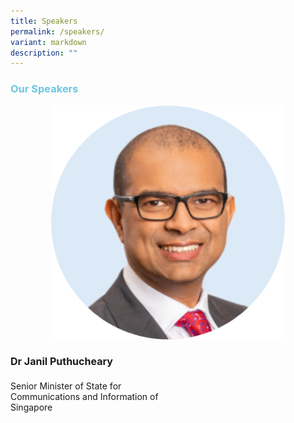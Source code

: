 ```yaml
---
title: Speakers
permalink: /speakers/
variant: markdown
description: ""
---
```

<section class="bp-section">
	<div class="bp-container content padding--top--lg padding--bottom--xl">
			 <section class="row">
				 <div class="col is-8 is-offset-2 print-content">
					 <div>
						 <h3 style="font-weight: bold; color: #6dc7e0;">Our Speakers</h3>
					 </div>
					 <div class="bp-section font">
						 <div class="bp-container is-fluid has-text-centered">
							 <div class="row">
								 <div></div>
								 <div class="col is-4">
									 <a href="/john-lim" class="speaker">
										 </a><div style="padding: 0 65px;" class="speaker-image-wrapper"><a href="/john-lim" class="speaker">
														<img class="speaker-image" src="/images/Speaker%20Photos%202024/Dr_Janil.png" alt="dr janil"></a>
										 </div>
										 <h4 style="font-size: 16px;" class="speaker-name text-ellipsis">Dr Janil Puthucheary</h4>
										 <div style="font-size: 14px;" class="speaker-position text-ellipsis">
											 Senior Minister of State for <br>
											 Communications and Information of<br>
											 Singapore
										 </div>				 
								 </div>
							 </div>
						 </div>
					 </div>
				 </div>
		</section>
	</div>
</section>